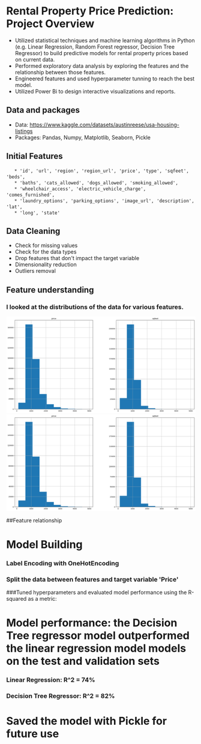 # Rental Property Price Prediction: Project Overview
*  Utilized statistical techniques and machine learning algorithms in Python (e.g. Linear Regression, Random Forest regressor, Decision Tree Regressor) to build predictive models for rental property prices based on current data.
* Performed exploratory data analysis by exploring the features and the relationship between those features.
* Engineered features and used hyperparameter tunning to reach the best model.
* Utilized Power Bi to design interactive visualizations and reports.

## Data and packages
* Data: https://www.kaggle.com/datasets/austinreese/usa-housing-listings
* Packages: Pandas, Numpy, Matplotlib, Seaborn, Pickle

## Initial Features
       * 'id', 'url', 'region', 'region_url', 'price', 'type', 'sqfeet', 'beds',
       * 'baths', 'cats_allowed', 'dogs_allowed', 'smoking_allowed',
       * 'wheelchair_access', 'electric_vehicle_charge', 'comes_furnished',
       * 'laundry_options', 'parking_options', 'image_url', 'description', 'lat',
       * 'long', 'state'
       
 ## Data Cleaning
 * Check for missing values
 * Check for the data types
 * Drop features that don't impact the target variable
 * Dimensionality reduction
 * Outliers removal
 

## Feature understanding
### I looked at the distributions of the data for various features.

  ![Price Distribution](price_distribution.png)
  ![Sqfeet Distribution](sqfeet_distribution.png)

  
  
##Feature relationship
  
 
 # Model Building
 ### Label Encoding with OneHotEncoding
 ### Split the data between features and target variable 'Price'
 ###Tuned hyperparameters and evaluated model performance using the R-squared as a metric:
 
 
 # Model performance: the Decision Tree regressor model outperformed the linear regression model models on the test and validation sets
 ### Linear Regression:  R^2 = 74%
 ### Decision Tree Regressor: R^2 = 82%
 
 
 # Saved the model with Pickle for future use
